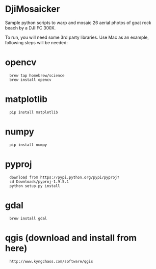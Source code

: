 # DjiMosaicker
Sample python scripts to warp and mosaic 26 aerial photos of goat rock beach by a DJI FC 300X.

To run, you will need some 3rd party libraries. Use Mac as an example, following steps will be needed:

  # opencv
      brew tap homebrew/science
      brew install opencv 
  
  # matplotlib
      pip install matplotlib
  
  # numpy
      pip install numpy
  
  # pyproj
      download from https://pypi.python.org/pypi/pyproj?
      cd Downloads/pyproj-1.9.5.1
      python setup.py install
  
  # gdal
      brew install gdal
  
  # qgis (download and install from here)
      http://www.kyngchaos.com/software/qgis

  
